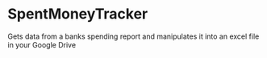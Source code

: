 # SpentMoneyTracker
Gets data from a banks spending report and manipulates it into an excel file in your Google Drive
